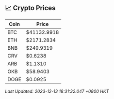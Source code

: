 ## 📈 Crypto Prices

| Coin | Price |
| ---- | ----- |
| BTC | $41132.9918 |
| ETH | $2171.2834 |
| BNB | $249.9319 |
| CRV | $0.6238 |
| ARB | $1.1310 |
| OKB | $58.9403 |
| DOGE | $0.0925 |

_Last Updated: 2023-12-13 18:31:32.047 +0800 HKT_